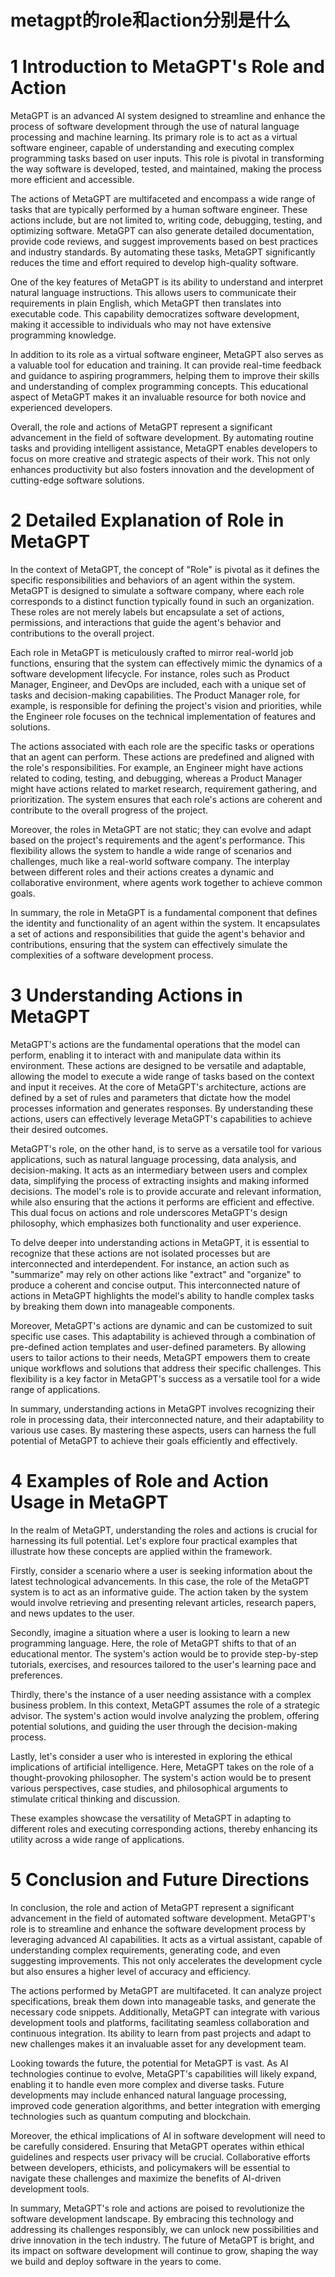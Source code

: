 # metagpt的role和action分别是什么

# 1 Introduction to MetaGPT's Role and Action

MetaGPT is an advanced AI system designed to streamline and enhance the process of software development through the use of natural language processing and machine learning. Its primary role is to act as a virtual software engineer, capable of understanding and executing complex programming tasks based on user inputs. This role is pivotal in transforming the way software is developed, tested, and maintained, making the process more efficient and accessible.

The actions of MetaGPT are multifaceted and encompass a wide range of tasks that are typically performed by a human software engineer. These actions include, but are not limited to, writing code, debugging, testing, and optimizing software. MetaGPT can also generate detailed documentation, provide code reviews, and suggest improvements based on best practices and industry standards. By automating these tasks, MetaGPT significantly reduces the time and effort required to develop high-quality software.

One of the key features of MetaGPT is its ability to understand and interpret natural language instructions. This allows users to communicate their requirements in plain English, which MetaGPT then translates into executable code. This capability democratizes software development, making it accessible to individuals who may not have extensive programming knowledge.

In addition to its role as a virtual software engineer, MetaGPT also serves as a valuable tool for education and training. It can provide real-time feedback and guidance to aspiring programmers, helping them to improve their skills and understanding of complex programming concepts. This educational aspect of MetaGPT makes it an invaluable resource for both novice and experienced developers.

Overall, the role and actions of MetaGPT represent a significant advancement in the field of software development. By automating routine tasks and providing intelligent assistance, MetaGPT enables developers to focus on more creative and strategic aspects of their work. This not only enhances productivity but also fosters innovation and the development of cutting-edge software solutions.

# 2 Detailed Explanation of Role in MetaGPT

In the context of MetaGPT, the concept of "Role" is pivotal as it defines the specific responsibilities and behaviors of an agent within the system. MetaGPT is designed to simulate a software company, where each role corresponds to a distinct function typically found in such an organization. These roles are not merely labels but encapsulate a set of actions, permissions, and interactions that guide the agent's behavior and contributions to the overall project.

Each role in MetaGPT is meticulously crafted to mirror real-world job functions, ensuring that the system can effectively mimic the dynamics of a software development lifecycle. For instance, roles such as Product Manager, Engineer, and DevOps are included, each with a unique set of tasks and decision-making capabilities. The Product Manager role, for example, is responsible for defining the project's vision and priorities, while the Engineer role focuses on the technical implementation of features and solutions.

The actions associated with each role are the specific tasks or operations that an agent can perform. These actions are predefined and aligned with the role's responsibilities. For example, an Engineer might have actions related to coding, testing, and debugging, whereas a Product Manager might have actions related to market research, requirement gathering, and prioritization. The system ensures that each role's actions are coherent and contribute to the overall progress of the project.

Moreover, the roles in MetaGPT are not static; they can evolve and adapt based on the project's requirements and the agent's performance. This flexibility allows the system to handle a wide range of scenarios and challenges, much like a real-world software company. The interplay between different roles and their actions creates a dynamic and collaborative environment, where agents work together to achieve common goals.

In summary, the role in MetaGPT is a fundamental component that defines the identity and functionality of an agent within the system. It encapsulates a set of actions and responsibilities that guide the agent's behavior and contributions, ensuring that the system can effectively simulate the complexities of a software development process.

# 3 Understanding Actions in MetaGPT

MetaGPT's actions are the fundamental operations that the model can perform, enabling it to interact with and manipulate data within its environment. These actions are designed to be versatile and adaptable, allowing the model to execute a wide range of tasks based on the context and input it receives. At the core of MetaGPT's architecture, actions are defined by a set of rules and parameters that dictate how the model processes information and generates responses. By understanding these actions, users can effectively leverage MetaGPT's capabilities to achieve their desired outcomes. 

MetaGPT's role, on the other hand, is to serve as a versatile tool for various applications, such as natural language processing, data analysis, and decision-making. It acts as an intermediary between users and complex data, simplifying the process of extracting insights and making informed decisions. The model's role is to provide accurate and relevant information, while also ensuring that the actions it performs are efficient and effective. This dual focus on actions and role underscores MetaGPT's design philosophy, which emphasizes both functionality and user experience.

To delve deeper into understanding actions in MetaGPT, it is essential to recognize that these actions are not isolated processes but are interconnected and interdependent. For instance, an action such as "summarize" may rely on other actions like "extract" and "organize" to produce a coherent and concise output. This interconnected nature of actions in MetaGPT highlights the model's ability to handle complex tasks by breaking them down into manageable components.

Moreover, MetaGPT's actions are dynamic and can be customized to suit specific use cases. This adaptability is achieved through a combination of pre-defined action templates and user-defined parameters. By allowing users to tailor actions to their needs, MetaGPT empowers them to create unique workflows and solutions that address their specific challenges. This flexibility is a key factor in MetaGPT's success as a versatile tool for a wide range of applications.

In summary, understanding actions in MetaGPT involves recognizing their role in processing data, their interconnected nature, and their adaptability to various use cases. By mastering these aspects, users can harness the full potential of MetaGPT to achieve their goals efficiently and effectively.

# 4 Examples of Role and Action Usage in MetaGPT

In the realm of MetaGPT, understanding the roles and actions is crucial for harnessing its full potential. Let's explore four practical examples that illustrate how these concepts are applied within the framework.

Firstly, consider a scenario where a user is seeking information about the latest technological advancements. In this case, the role of the MetaGPT system is to act as an informative guide. The action taken by the system would involve retrieving and presenting relevant articles, research papers, and news updates to the user.

Secondly, imagine a situation where a user is looking to learn a new programming language. Here, the role of MetaGPT shifts to that of an educational mentor. The system's action would be to provide step-by-step tutorials, exercises, and resources tailored to the user's learning pace and preferences.

Thirdly, there's the instance of a user needing assistance with a complex business problem. In this context, MetaGPT assumes the role of a strategic advisor. The system's action would involve analyzing the problem, offering potential solutions, and guiding the user through the decision-making process.

Lastly, let's consider a user who is interested in exploring the ethical implications of artificial intelligence. Here, MetaGPT takes on the role of a thought-provoking philosopher. The system's action would be to present various perspectives, case studies, and philosophical arguments to stimulate critical thinking and discussion.

These examples showcase the versatility of MetaGPT in adapting to different roles and executing corresponding actions, thereby enhancing its utility across a wide range of applications.

# 5 Conclusion and Future Directions

In conclusion, the role and action of MetaGPT represent a significant advancement in the field of automated software development. MetaGPT's role is to streamline and enhance the software development process by leveraging advanced AI capabilities. It acts as a virtual assistant, capable of understanding complex requirements, generating code, and even suggesting improvements. This not only accelerates the development cycle but also ensures a higher level of accuracy and efficiency.

The actions performed by MetaGPT are multifaceted. It can analyze project specifications, break them down into manageable tasks, and generate the necessary code snippets. Additionally, MetaGPT can integrate with various development tools and platforms, facilitating seamless collaboration and continuous integration. Its ability to learn from past projects and adapt to new challenges makes it an invaluable asset for any development team.

Looking towards the future, the potential for MetaGPT is vast. As AI technologies continue to evolve, MetaGPT's capabilities will likely expand, enabling it to handle even more complex and diverse tasks. Future developments may include enhanced natural language processing, improved code generation algorithms, and better integration with emerging technologies such as quantum computing and blockchain.

Moreover, the ethical implications of AI in software development will need to be carefully considered. Ensuring that MetaGPT operates within ethical guidelines and respects user privacy will be crucial. Collaborative efforts between developers, ethicists, and policymakers will be essential to navigate these challenges and maximize the benefits of AI-driven development tools.

In summary, MetaGPT's role and actions are poised to revolutionize the software development landscape. By embracing this technology and addressing its challenges responsibly, we can unlock new possibilities and drive innovation in the tech industry. The future of MetaGPT is bright, and its impact on software development will continue to grow, shaping the way we build and deploy software in the years to come.